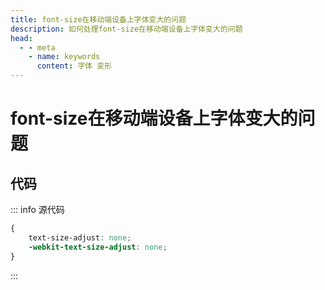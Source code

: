 ```yaml
---
title: font-size在移动端设备上字体变大的问题
description: 如何处理font-size在移动端设备上字体变大的问题
head:
  - - meta
    - name: keywords
      content: 字体 变形
---
```


# font-size在移动端设备上字体变大的问题

## 代码

::: info 源代码
```css
{
    text-size-adjust: none;
    -webkit-text-size-adjust: none;
}
```
:::

